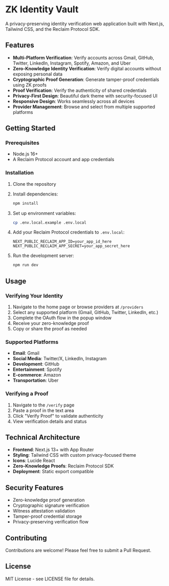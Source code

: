 # ZK Identity Vault

A privacy-preserving identity verification web application built with Next.js, Tailwind CSS, and the Reclaim Protocol SDK.

## Features

- **Multi-Platform Verification**: Verify accounts across Gmail, GitHub, Twitter, LinkedIn, Instagram, Spotify, Amazon, and Uber
- **Zero-Knowledge Identity Verification**: Verify digital accounts without exposing personal data
- **Cryptographic Proof Generation**: Generate tamper-proof credentials using ZK proofs
- **Proof Verification**: Verify the authenticity of shared credentials
- **Privacy-First Design**: Beautiful dark theme with security-focused UI
- **Responsive Design**: Works seamlessly across all devices
- **Provider Management**: Browse and select from multiple supported platforms

## Getting Started

### Prerequisites

- Node.js 16+ 
- A Reclaim Protocol account and app credentials

### Installation

1. Clone the repository
2. Install dependencies:
   ```bash
   npm install
   ```

3. Set up environment variables:
   ```bash
   cp .env.local.example .env.local
   ```
   
4. Add your Reclaim Protocol credentials to `.env.local`:
   ```
   NEXT_PUBLIC_RECLAIM_APP_ID=your_app_id_here
   NEXT_PUBLIC_RECLAIM_APP_SECRET=your_app_secret_here
   ```

5. Run the development server:
   ```bash
   npm run dev
   ```

## Usage

### Verifying Your Identity

1. Navigate to the home page or browse providers at `/providers`
2. Select any supported platform (Gmail, GitHub, Twitter, LinkedIn, etc.)
3. Complete the OAuth flow in the popup window
4. Receive your zero-knowledge proof
5. Copy or share the proof as needed

### Supported Platforms

- **Email**: Gmail
- **Social Media**: Twitter/X, LinkedIn, Instagram
- **Development**: GitHub
- **Entertainment**: Spotify
- **E-commerce**: Amazon
- **Transportation**: Uber

### Verifying a Proof

1. Navigate to the `/verify` page
2. Paste a proof in the text area
3. Click "Verify Proof" to validate authenticity
4. View verification details and status

## Technical Architecture

- **Frontend**: Next.js 13+ with App Router
- **Styling**: Tailwind CSS with custom privacy-focused theme
- **Icons**: Lucide React
- **Zero-Knowledge Proofs**: Reclaim Protocol SDK
- **Deployment**: Static export compatible

## Security Features

- Zero-knowledge proof generation
- Cryptographic signature verification
- Witness attestation validation
- Tamper-proof credential storage
- Privacy-preserving verification flow

## Contributing

Contributions are welcome! Please feel free to submit a Pull Request.

## License

MIT License - see LICENSE file for details.